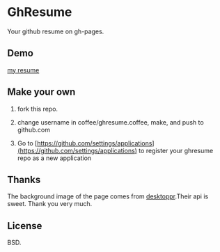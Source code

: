 GhResume
========
Your github resume on gh-pages.

Demo
----

[my resume](http://hit9.org/GhResume)

Make your own
-------------

1. fork this repo.

2. change username in coffee/ghresume.coffee, make, and push to github.com

3. Go to [https://github.com/settings/applications](https://github.com/settings/applications) to register your ghresume repo as a new application

Thanks
------

The background image of the page comes from [desktoppr](https://www.desktoppr.co).Their api is sweet. Thank you very much.

License
-------

BSD.
